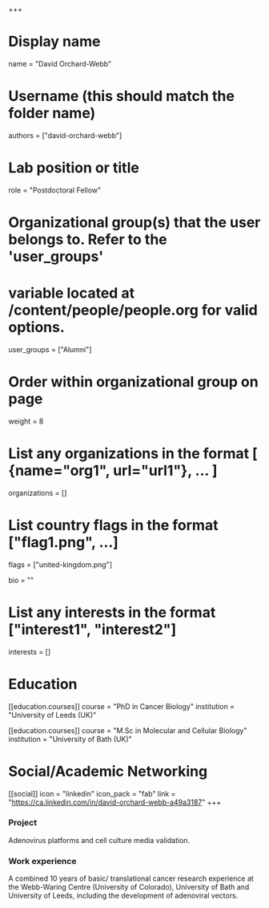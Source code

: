 +++
# Display name
name = "David Orchard-Webb"

# Username (this should match the folder name)
authors = ["david-orchard-webb"]

# Lab position or title
role = "Postdoctoral Fellow"

# Organizational group(s) that the user belongs to. Refer to the 'user_groups'
# variable located at /content/people/people.org for valid options.
user_groups = ["Alumni"]

# Order within organizational group on page
weight = 8

# List any organizations in the format [ {name="org1", url="url1"}, ... ]
organizations = []

# List country flags in the format ["flag1.png", ...]
flags = ["united-kingdom.png"]

bio = ""

# List any interests in the format ["interest1", "interest2"]
interests = []

# Education
[[education.courses]]
  course = "PhD in Cancer Biology"
  institution = "University of Leeds (UK)"

[[education.courses]]
  course = "M.Sc in Molecular and Cellular Biology"
  institution =  "University of Bath (UK)"

# Social/Academic Networking
[[social]]
  icon = "linkedin"
  icon_pack = "fab"
  link = "https://ca.linkedin.com/in/david-orchard-webb-a49a3187"
+++

### Project
Adenovirus platforms and cell culture media validation.

### Work experience
A combined 10 years of basic/ translational cancer research experience at the
Webb-Waring Centre (University of Colorado), University of Bath and University
of Leeds, including the development of adenoviral vectors.
